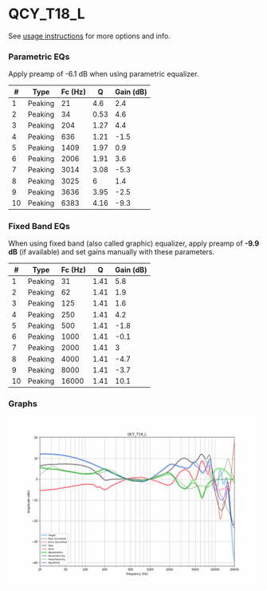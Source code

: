 # QCY_T18_L
See [usage instructions](https://github.com/jaakkopasanen/AutoEq#usage) for more options and info.

### Parametric EQs
Apply preamp of -6.1 dB when using parametric equalizer.

|   # | Type    |   Fc (Hz) |    Q |   Gain (dB) |
|-----|---------|-----------|------|-------------|
|   1 | Peaking |        21 | 4.6  |         2.4 |
|   2 | Peaking |        34 | 0.53 |         4.6 |
|   3 | Peaking |       204 | 1.27 |         4.4 |
|   4 | Peaking |       636 | 1.21 |        -1.5 |
|   5 | Peaking |      1409 | 1.97 |         0.9 |
|   6 | Peaking |      2006 | 1.91 |         3.6 |
|   7 | Peaking |      3014 | 3.08 |        -5.3 |
|   8 | Peaking |      3025 | 6    |         1.4 |
|   9 | Peaking |      3636 | 3.95 |        -2.5 |
|  10 | Peaking |      6383 | 4.16 |        -9.3 |

### Fixed Band EQs
When using fixed band (also called graphic) equalizer, apply preamp of **-9.9 dB** (if available) and set gains manually with these parameters.

|   # | Type    |   Fc (Hz) |    Q |   Gain (dB) |
|-----|---------|-----------|------|-------------|
|   1 | Peaking |        31 | 1.41 |         5.8 |
|   2 | Peaking |        62 | 1.41 |         1.9 |
|   3 | Peaking |       125 | 1.41 |         1.6 |
|   4 | Peaking |       250 | 1.41 |         4.2 |
|   5 | Peaking |       500 | 1.41 |        -1.8 |
|   6 | Peaking |      1000 | 1.41 |        -0.1 |
|   7 | Peaking |      2000 | 1.41 |         3   |
|   8 | Peaking |      4000 | 1.41 |        -4.7 |
|   9 | Peaking |      8000 | 1.41 |        -3.7 |
|  10 | Peaking |     16000 | 1.41 |        10.1 |

### Graphs
![](./QCY_T18_L.png)
